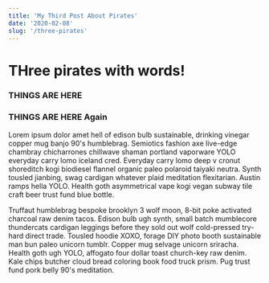 ```yaml
---
title: 'My Third Post About Pirates'
date: '2020-02-08'
slug: '/three-pirates'
---
```


# THree pirates with words!

### THINGS ARE HERE

### THINGS ARE HERE Again

Lorem ipsum dolor amet hell of edison bulb sustainable, drinking vinegar copper mug banjo 90's humblebrag. Semiotics fashion axe live-edge chambray chicharrones chillwave shaman portland vaporware YOLO everyday carry lomo iceland cred. Everyday carry lomo deep v cronut shoreditch kogi biodiesel flannel organic paleo polaroid taiyaki neutra. Synth tousled jianbing, swag cardigan whatever plaid meditation flexitarian. Austin ramps hella YOLO. Health goth asymmetrical vape kogi vegan subway tile craft beer trust fund blue bottle.

Truffaut humblebrag bespoke brooklyn 3 wolf moon, 8-bit poke activated charcoal raw denim tacos. Edison bulb ugh synth, small batch mumblecore thundercats cardigan leggings before they sold out wolf cold-pressed try-hard direct trade. Tousled hoodie XOXO, forage DIY photo booth sustainable man bun paleo unicorn tumblr. Copper mug selvage unicorn sriracha. Health goth ugh YOLO, affogato four dollar toast church-key raw denim. Kale chips butcher cloud bread coloring book food truck prism. Pug trust fund pork belly 90's meditation.

